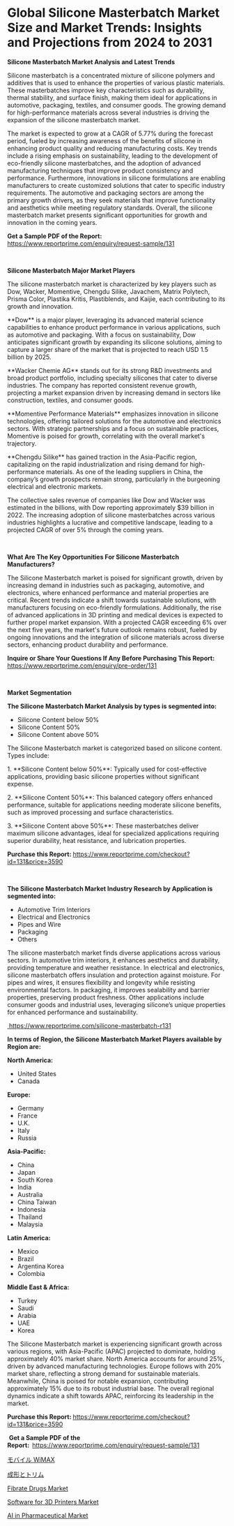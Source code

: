 <p><h1>Global Silicone Masterbatch Market Size and Market Trends: Insights and Projections from 2024 to 2031</h1></p><p><strong>Silicone Masterbatch Market Analysis and Latest Trends</strong></p>
<p><p>Silicone masterbatch is a concentrated mixture of silicone polymers and additives that is used to enhance the properties of various plastic materials. These masterbatches improve key characteristics such as durability, thermal stability, and surface finish, making them ideal for applications in automotive, packaging, textiles, and consumer goods. The growing demand for high-performance materials across several industries is driving the expansion of the silicone masterbatch market.</p><p>The market is expected to grow at a CAGR of 5.77% during the forecast period, fueled by increasing awareness of the benefits of silicone in enhancing product quality and reducing manufacturing costs. Key trends include a rising emphasis on sustainability, leading to the development of eco-friendly silicone masterbatches, and the adoption of advanced manufacturing techniques that improve product consistency and performance. Furthermore, innovations in silicone formulations are enabling manufacturers to create customized solutions that cater to specific industry requirements. The automotive and packaging sectors are among the primary growth drivers, as they seek materials that improve functionality and aesthetics while meeting regulatory standards. Overall, the silicone masterbatch market presents significant opportunities for growth and innovation in the coming years.</p></p>
<p><strong>Get a Sample PDF of the Report:&nbsp;</strong> <a href="https://www.reportprime.com/enquiry/request-sample/131">https://www.reportprime.com/enquiry/request-sample/131</a></p>
<p>&nbsp;</p>
<p><strong>Silicone Masterbatch Major Market Players</strong></p>
<p><p>The silicone masterbatch market is characterized by key players such as Dow, Wacker, Momentive, Chengdu Silike, Javachem, Matrix Polytech, Prisma Color, Plastika Kritis, Plastiblends, and Kaijie, each contributing to its growth and innovation. </p><p>**Dow** is a major player, leveraging its advanced material science capabilities to enhance product performance in various applications, such as automotive and packaging. With a focus on sustainability, Dow anticipates significant growth by expanding its silicone solutions, aiming to capture a larger share of the market that is projected to reach USD 1.5 billion by 2025.</p><p>**Wacker Chemie AG** stands out for its strong R&D investments and broad product portfolio, including specialty silicones that cater to diverse industries. The company has reported consistent revenue growth, projecting a market expansion driven by increasing demand in sectors like construction, textiles, and consumer goods.</p><p>**Momentive Performance Materials** emphasizes innovation in silicone technologies, offering tailored solutions for the automotive and electronics sectors. With strategic partnerships and a focus on sustainable practices, Momentive is poised for growth, correlating with the overall market's trajectory.</p><p>**Chengdu Silike** has gained traction in the Asia-Pacific region, capitalizing on the rapid industrialization and rising demand for high-performance materials. As one of the leading suppliers in China, the company’s growth prospects remain strong, particularly in the burgeoning electrical and electronic markets.</p><p>The collective sales revenue of companies like Dow and Wacker was estimated in the billions, with Dow reporting approximately $39 billion in 2022. The increasing adoption of silicone masterbatches across various industries highlights a lucrative and competitive landscape, leading to a projected CAGR of over 5% through the coming years.</p></p>
<p>&nbsp;</p>
<p><strong>What Are The Key Opportunities For Silicone Masterbatch Manufacturers?</strong></p>
<p><p>The Silicone Masterbatch market is poised for significant growth, driven by increasing demand in industries such as packaging, automotive, and electronics, where enhanced performance and material properties are critical. Recent trends indicate a shift towards sustainable solutions, with manufacturers focusing on eco-friendly formulations. Additionally, the rise of advanced applications in 3D printing and medical devices is expected to further propel market expansion. With a projected CAGR exceeding 6% over the next five years, the market's future outlook remains robust, fueled by ongoing innovations and the integration of silicone materials across diverse sectors, enhancing product durability and performance.</p></p>
<p><strong>Inquire or Share Your Questions If Any Before Purchasing This Report:</strong> <a href="https://www.reportprime.com/enquiry/pre-order/131">https://www.reportprime.com/enquiry/pre-order/131</a></p>
<p>&nbsp;</p>
<p><strong>Market Segmentation</strong></p>
<p><strong>The Silicone Masterbatch Market Analysis by types is segmented into:</strong></p>
<p><ul><li>Silicone Content below 50%</li><li>Silicone Content 50%</li><li>Silicone Content above 50%</li></ul></p>
<p><p>The Silicone Masterbatch market is categorized based on silicone content. Types include:</p><p>1. **Silicone Content below 50%**: Typically used for cost-effective applications, providing basic silicone properties without significant expense.</p><p>2. **Silicone Content 50%**: This balanced category offers enhanced performance, suitable for applications needing moderate silicone benefits, such as improved processing and surface characteristics.</p><p>3. **Silicone Content above 50%**: These masterbatches deliver maximum silicone advantages, ideal for specialized applications requiring superior durability, heat resistance, and lubrication properties.</p></p>
<p><strong>Purchase this Report:&nbsp;</strong><a href="https://www.reportprime.com/checkout?id=131&price=3590">https://www.reportprime.com/checkout?id=131&price=3590</a></p>
<p>&nbsp;</p>
<p><strong>The Silicone Masterbatch Market Industry Research by Application is segmented into:</strong></p>
<p><ul><li>Automotive Trim Interiors</li><li>Electrical and Electronics</li><li>Pipes and Wire</li><li>Packaging</li><li>Others</li></ul></p>
<p><p>The silicone masterbatch market finds diverse applications across various sectors. In automotive trim interiors, it enhances aesthetics and durability, providing temperature and weather resistance. In electrical and electronics, silicone masterbatch offers insulation and protection against moisture. For pipes and wires, it ensures flexibility and longevity while resisting environmental factors. In packaging, it improves sealability and barrier properties, preserving product freshness. Other applications include consumer goods and industrial uses, leveraging silicone’s unique properties for enhanced performance and sustainability.</p></p>
<p><a href="https://www.reportprime.com/silicone-masterbatch-r131">&nbsp;https://www.reportprime.com/silicone-masterbatch-r131</a></p>
<p><strong>In terms of Region, the Silicone Masterbatch Market Players available by Region are:</strong></p>
<p>
    <p> <strong> North America: </strong>
        <ul>
            <li>United States</li>
            <li>Canada</li>
        </ul>
        </p> 
    <p> <strong> Europe: </strong>
        <ul>
            <li>Germany</li>
            <li>France</li>
            <li>U.K.</li>
            <li>Italy</li>
            <li>Russia</li>
        </ul>
        </p> 
    <p> <strong> Asia-Pacific: </strong>
        <ul>
            <li>China</li>
            <li>Japan</li>
            <li>South Korea</li>
            <li>India</li>
            <li>Australia</li>
            <li>China Taiwan</li>
            <li>Indonesia</li>
            <li>Thailand</li>
            <li>Malaysia</li>
        </ul>
        </p> 
    <p> <strong> Latin America: </strong>
        <ul>
            <li>Mexico</li>
            <li>Brazil</li>
            <li>Argentina Korea</li>
            <li>Colombia</li>
        </ul>
        </p> 
    <p> <strong> Middle East & Africa: </strong>
        <ul>
            <li>Turkey</li>
            <li>Saudi</li>
            <li>Arabia</li>
            <li>UAE</li>
            <li>Korea</li>
        </ul>
    </p>
    </p>
<p><p>The Silicone Masterbatch market is experiencing significant growth across various regions, with Asia-Pacific (APAC) projected to dominate, holding approximately 40% market share. North America accounts for around 25%, driven by advanced manufacturing technologies. Europe follows with 20% market share, reflecting a strong demand for sustainable materials. Meanwhile, China is poised for notable expansion, contributing approximately 15% due to its robust industrial base. The overall regional dynamics indicate a shift towards APAC, reinforcing its leadership in the market.</p></p>
<p><strong>Purchase this Report: </strong><a href="https://www.reportprime.com/checkout?id=131&price=3590">https://www.reportprime.com/checkout?id=131&price=3590</a></p>
<p>&nbsp;<strong>Get a Sample PDF of the Report:&nbsp;&nbsp;</strong><a href="https://www.reportprime.com/enquiry/request-sample/131">https://www.reportprime.com/enquiry/request-sample/131</a></p>
<p><strong></strong></p>
<p><p><a href="https://medium.com/@lillianamurazik2023/%E3%83%A2%E3%83%90%E3%82%A4%E3%83%ABwimax%E5%B8%82%E5%A0%B4%E9%9D%A9%E5%91%BD-2024%E5%B9%B4-2031%E5%B9%B4-%E6%AC%A1%E3%81%AE10%E5%B9%B4%E3%82%92%E5%BD%A2%E4%BD%9C%E3%82%8B%E5%B8%82%E5%A0%B4%E5%8B%95%E5%90%91-4819af58bef0">モバイル WiMAX</a></p><p><a href="https://medium.com/@lillianamurazik2023/%E6%88%90%E5%BD%A2%E3%81%8A%E3%82%88%E3%81%B3%E3%83%88%E3%83%AA%E3%83%A0%E5%B8%82%E5%A0%B4-2024%E5%B9%B4%E3%81%8B%E3%82%892031%E5%B9%B4%E3%81%BE%E3%81%A7%E3%81%AE%E4%B8%96%E7%95%8C%E3%81%8A%E3%82%88%E3%81%B3%E5%9C%B0%E5%9F%9F%E3%81%AE%E5%88%86%E6%9E%90-4db5b6e60ff2">成形とトリム</a></p><p><a href="https://medium.com/@audieyost2008/global-fibrate-drugs-market-analysis-key-market-trends-and-future-projections-2024-2031-669b71ead88c">Fibrate Drugs Market</a></p><p><a href="https://www.linkedin.com/pulse/future-innovation-global-software-3d-printers-market-otpoc?trackingId=gB2Lmaj3TfK2kUC668mnqg%3D%3D">Software for 3D Printers Market</a></p><p><a href="https://medium.com/@djjdj3773/ai-in-pharmaceutical-market-2024-2031-industry-insights-and-investment-opportunities-caa3250f7b78">AI in Pharmaceutical Market</a></p></p>